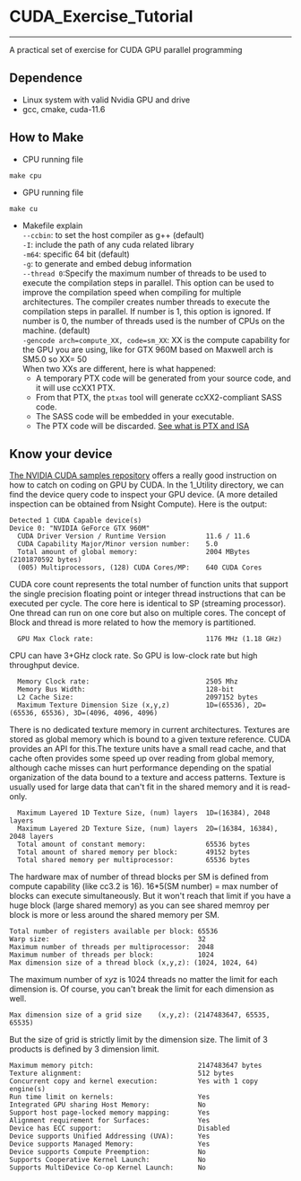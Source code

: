 # CUDA_Exercise_Tutorial
------------------------
A practical set of exercise for CUDA GPU parallel programming

## Dependence
- Linux system with valid Nvidia GPU and drive
- gcc, cmake, cuda-11.6

## How to Make
- CPU running file
```
make cpu
``` 
- GPU running file
```
make cu
```
- Makefile explain\
`--ccbin`: to set the host compiler as g++ (default)\
`-I`: include the path of any cuda related library\
`-m64`: specific 64 bit (default)\
`-g`: to generate and embed debug information\
`--thread 0`:Specify the maximum number of threads to be used to execute the compilation steps in parallel. This option can be used to improve the compilation speed when compiling for multiple architectures. The compiler creates number threads to execute the compilation steps in parallel. If number is 1, this option is ignored. If number is 0, the number of threads used is the number of CPUs on the machine. (default)\
`-gencode arch=compute_XX, code=sm_XX`:  XX is the compute capability for the GPU you are using, like for GTX 960M based on Maxwell arch is SM5.0 so XX= 50\
When two XXs are different, here is what happened:
	- A temporary PTX code will be generated from your source code, and it will use ccXX1 PTX.
	- From that PTX, the `ptxas` tool will generate ccXX2-compliant SASS code.
	- The SASS code will be embedded in your executable.
	- The PTX code will be discarded.
[See what is PTX and ISA](https://docs.nvidia.com/cuda/parallel-thread-execution/index.html)

## Know your device
[The NVIDIA CUDA samples repository](https://github.com/NVIDIA/cuda-samples) offers a really good instruction on how to catch on coding on GPU by CUDA.
In the 1_Utility directory, we can find the device query code to inspect your GPU device. (A more detailed inspection can be obtained from Nsight Compute).
Here is the output:
```
Detected 1 CUDA Capable device(s)
Device 0: "NVIDIA GeForce GTX 960M"
  CUDA Driver Version / Runtime Version          11.6 / 11.6
  CUDA Capability Major/Minor version number:    5.0
  Total amount of global memory:                 2004 MBytes (2101870592 bytes)
  (005) Multiprocessors, (128) CUDA Cores/MP:    640 CUDA Cores
```
CUDA core count represents the total number of function units that support the single precision floating point or integer thread instructions that can be executed per cycle. The core here is identical to SP (streaming processor).
One thread can run on one core but also on multiple cores. The concept of Block and thread is more related to how the memory is partitioned.
```
  GPU Max Clock rate:                            1176 MHz (1.18 GHz)
``` 
CPU can have 3+GHz clock rate. So GPU is low-clock rate but high throughput device.
```
  Memory Clock rate:                             2505 Mhz
  Memory Bus Width:                              128-bit
  L2 Cache Size:                                 2097152 bytes
  Maximum Texture Dimension Size (x,y,z)         1D=(65536), 2D=(65536, 65536), 3D=(4096, 4096, 4096)
```
There is no dedicated texture memory in current architectures. Textures are stored as global memory which is bound to a given texture reference. CUDA provides an API for this.The texture units have a small read cache, and that cache often provides some speed up over reading from global memory, although cache misses can hurt performance depending on the spatial organization of the data bound to a texture and access patterns. 
Texture is usually used for large data that can't fit in the shared memory and it is read-only.
```
  Maximum Layered 1D Texture Size, (num) layers  1D=(16384), 2048 layers
  Maximum Layered 2D Texture Size, (num) layers  2D=(16384, 16384), 2048 layers
  Total amount of constant memory:               65536 bytes
  Total amount of shared memory per block:       49152 bytes
  Total shared memory per multiprocessor:        65536 bytes
  ```
  The hardware max of number of thread blocks per SM is defined from compute capability (like cc3.2 is 16).
  16*5(SM number) = max number of blocks can execute simultaneously.
  But it won't reach that limit if you have a huge block (large shared memory) as you can see shared memroy per block is more or less around the shared memory per SM.
  ```
  Total number of registers available per block: 65536
  Warp size:                                     32
  Maximum number of threads per multiprocessor:  2048
  Maximum number of threads per block:           1024
  Max dimension size of a thread block (x,y,z): (1024, 1024, 64)
  ```
  The maximum number of x*y*z is 1024 threads no matter the limit for each dimension is. Of course, you can't break the limit for each dimension as well.
  ```
  Max dimension size of a grid size    (x,y,z): (2147483647, 65535, 65535)
  ```
  But the size of grid is strictly limit by the dimension size. The limit of 3 products is defined by 3 dimension limit.
  ```
  Maximum memory pitch:                          2147483647 bytes
  Texture alignment:                             512 bytes
  Concurrent copy and kernel execution:          Yes with 1 copy engine(s)
  Run time limit on kernels:                     Yes
  Integrated GPU sharing Host Memory:            No
  Support host page-locked memory mapping:       Yes
  Alignment requirement for Surfaces:            Yes
  Device has ECC support:                        Disabled
  Device supports Unified Addressing (UVA):      Yes
  Device supports Managed Memory:                Yes
  Device supports Compute Preemption:            No
  Supports Cooperative Kernel Launch:            No
  Supports MultiDevice Co-op Kernel Launch:      No
```
